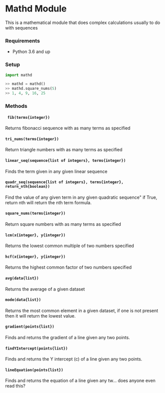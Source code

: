 # Mathd Module

This is a mathematical module that does complex calculations usually to do with sequences

### Requirements
* Python 3.6 and up

### Setup
```python
import mathd

>> mathd = mathd()
>> mathd.square_nums(5)
>> 1, 4, 9, 16, 25
```

### Methods
#### ` fib(terms{integer})`
Returns fibonacci sequence with as many terms as specified

#### `tri_nums(terms{integer})`
Return triangle numbers with as many terms as specified

#### `linear_seq(sequence{list of integers}, terms{integer})`
Finds the term given in any given linear sequence 

#### `quadr_seq(sequence{list of integers}, terms{integer}, return_nth{boolean})`
Find the value of any given term in any given quadratic sequence"
if True, return nth will return the nth term formula.

#### `square_nums(terms{integer})`
Return square numbers with as many terms as specified

#### `lcm(x{integer}, y{integer})`
Returns the lowest common multiple of two numbers specified

#### `hcf(x{integer}, y{integer})`
Returns the highest common factor of two numbers specified

#### `avg(data{list})`
Returns the average of a given dataset

#### `mode(data{list})`
Returns the most common element in a given dataset, if one is not present then it will return the lowest value.

#### `gradient(points{list})`
Finds and returns the gradient of a line given any two points.

#### `findYIntercept(points{list})`
Finds and returns the Y intercept (c) of a line given any two points.

#### `lineEquation(points{list})`
Finds and returns the equation of a line given any tw... does anyone even read this?
